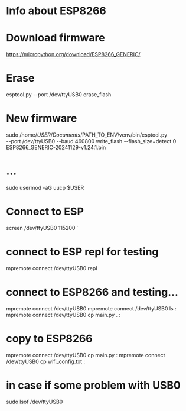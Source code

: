 # Info about ESP8266

# Download firmware
https://micropython.org/download/ESP8266_GENERIC/

# Erase
esptool.py --port /dev/ttyUSB0 erase_flash

# New firmware
sudo /home/$USER/Documents/$PATH_TO_ENV/venv/bin/esptool.py \
--port /dev/ttyUSB0 --baud 460800 write_flash --flash_size=detect 0 ESP8266_GENERIC-20241129-v1.24.1.bin

# ...
sudo usermod -aG uucp $USER

# Connect to ESP
screen /dev/ttyUSB0 115200
`
# connect to ESP repl for testing
mpremote connect /dev/ttyUSB0 repl

# connect to ESP8266 and testing...
mpremote connect /dev/ttyUSB0
mpremote connect /dev/ttyUSB0 ls :
mpremote connect /dev/ttyUSB0 cp main.py . :

# copy to ESP8266
mpremote connect /dev/ttyUSB0 cp main.py :
mpremote connect /dev/ttyUSB0 cp wifi_config.txt :

# in case if some problem with USB0
sudo lsof /dev/ttyUSB0
